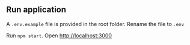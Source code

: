 ## Run application

A `.env.example` file is provided in the root folder. Rename the file to `.env`

Run `npm start`. Open [http://localhost:3000](http://localhost:3000)
